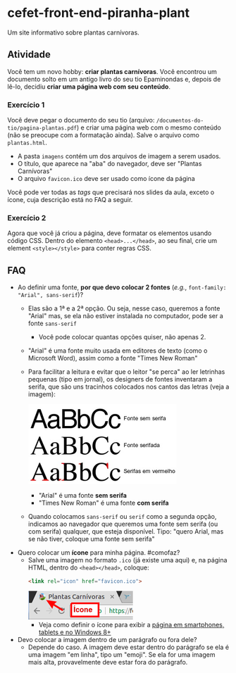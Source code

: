 # cefet-front-end-piranha-plant

Um site informativo sobre plantas carnívoras.

## Atividade

Você tem um novo hobby: **criar plantas carnívoras**. Você encontrou um
documento solto em um antigo livro do seu tio Epaminondas e, depois de lê-lo,
decidiu **criar uma página web com seu conteúdo**.

### Exercício 1

Você deve pegar o documento do seu tio (arquivo:
`/documentos-do-tio/pagina-plantas.pdf`) e criar uma página web com o
mesmo conteúdo (não se preocupe com a formatação ainda).
Salve o arquivo como `plantas.html`.
  - A pasta `imagens` contém um dos arquivos de imagem a serem usados.
  - O título, que aparece na "aba" do navegador, deve ser "Plantas Carnívoras"
  - O arquivo `favicon.ico` deve ser usado como ícone da página

Você pode ver todas as _tags_ que precisará nos slides da aula, exceto o
ícone, cuja descrição está no FAQ a seguir.

### Exercício 2

Agora que você já criou a página, deve formatar os elementos usando código CSS.
Dentro do elemento `<head>...</head>`, ao seu final, crie um element
`<style></style>` para conter regras CSS.

## FAQ

- Ao definir uma fonte, **por que devo colocar 2 fontes** (_e.g._, `font-family: "Arial", sans-serif`)?
  - Elas são a 1ª e a 2ª opção. Ou seja, nesse caso, queremos a fonte "Arial" mas, se ela não estiver instalada no computador, pode ser a fonte `sans-serif`
    - Você pode colocar quantas opções quiser, não apenas 2.
  - "Arial" é uma fonte muito usada em editores de texto (como o Microsoft Word), assim como a fonte "Times New Roman"
  - Para facilitar a leitura e evitar que o leitor "se perca" ao ler letrinhas pequenas (tipo em jornal), os designers de fontes inventaram a serifa, que são uns tracinhos colocados nos cantos das letras (veja a imagem):

    ![](docs/serifa.jpg)
    - "Arial" é uma fonte **sem serifa**
    - "Times New Roman" é uma fonte **com serifa**
  - Quando colocamos `sans-serif` ou `serif` como a segunda opção, indicamos ao navegador que queremos uma fonte sem serifa (ou com serifa) qualquer, que esteja disponível. Tipo: "quero Arial, mas se não tiver, coloque uma fonte sem serifa"
- Quero colocar um **ícone** para minha página. #comofaz?
  - Salve uma imagem no formato `.ico` (já existe uma aqui) e, na página HTML,
    dentro do `<head></head>`, coloque:
    ```html
    <link rel="icon" href="favicon.ico">
    ```
    ![](docs/favicon.png)
    - Veja como definir o ícone para exibir a [página em smartphones, tablets e no Windows 8+](https://tableless.com.br/favicons/)
- Devo colocar a imagem dentro de um parágrafo ou fora dele?
  - Depende do caso. A imagem deve estar dentro do parágrafo se ela
    é uma imagem "em linha", tipo um "emoji". Se ela for uma imagem mais alta,
    provavelmente deve estar fora do parágrafo.
